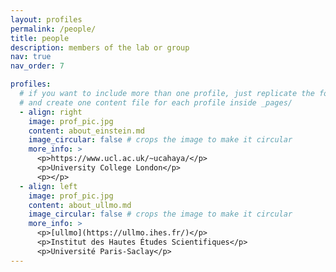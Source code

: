 ```yaml
---
layout: profiles
permalink: /people/
title: people
description: members of the lab or group
nav: true
nav_order: 7

profiles:
  # if you want to include more than one profile, just replicate the following block
  # and create one content file for each profile inside _pages/
  - align: right
    image: prof_pic.jpg
    content: about_einstein.md
    image_circular: false # crops the image to make it circular
    more_info: >
      <p>https://www.ucl.ac.uk/~ucahaya/</p>
      <p>University College London</p>
      <p></p>
  - align: left
    image: prof_pic.jpg
    content: about_ullmo.md
    image_circular: false # crops the image to make it circular
    more_info: >
      <p>[ullmo](https://ullmo.ihes.fr/)</p>
      <p>Institut des Hautes Études Scientifiques</p>
      <p>Université Paris-Saclay</p>
---
```

